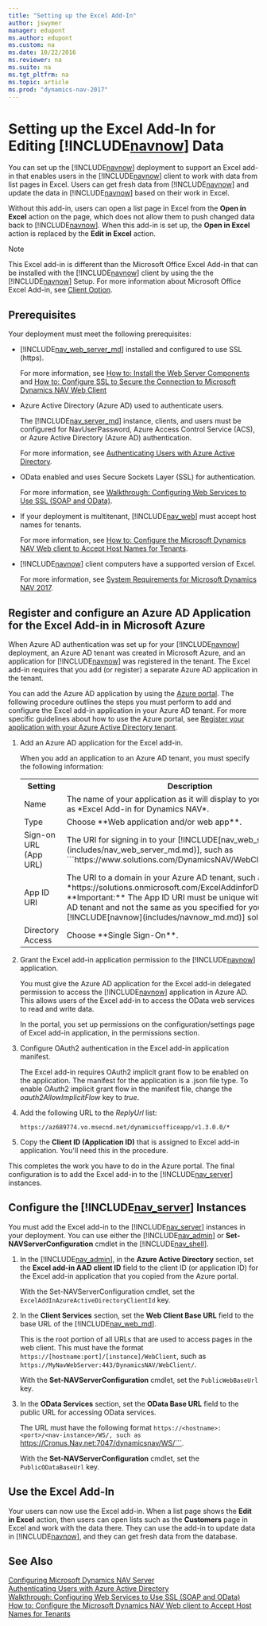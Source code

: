 ```yaml
---
title: "Setting up the Excel Add-In"
author: jswymer
manager: edupont
ms.author: edupont
ms.custom: na
ms.date: 10/22/2016
ms.reviewer: na
ms.suite: na
ms.tgt_pltfrm: na
ms.topic: article
ms.prod: "dynamics-nav-2017"
---
```

# Setting up the Excel Add-In for Editing [!INCLUDE[navnow](includes/navnow_md.md)] Data
You can set up the [!INCLUDE[navnow](includes/navnow_md.md)] deployment to support an Excel add-in that enables users in the [!INCLUDE[navnow](includes/navnow_md.md)] client to work with data from list pages in Excel. Users can get fresh data from [!INCLUDE[navnow](includes/navnow_md.md)] and update the data in [!INCLUDE[navnow](includes/navnow_md.md)] based on their work in Excel.

Without this add-in, users can open a list page in Excel from the **Open in Excel** action on the page, which does not allow them to push changed data back to [!INCLUDE[navnow](includes/navnow_md.md)]. When this add-in is set up, the **Open in Excel** action is replaced by the **Edit in Excel** action.

>[!NOTE]
>This Excel add-in is different than the Microsoft Office Excel Add-in that can be installed with  the [!INCLUDE[navnow](includes/navnow_md.md)] client by using the the [!INCLUDE[navnow](includes/navnow_md.md)] Setup. For more information about Microsoft Office Excel Add-in, see [Client Option](client-option.md).

## Prerequisites
Your deployment must meet the following prerequisites:

-   [!INCLUDE[nav_web_server_md](includes/nav_web_server_md.md)] installed and configured to use SSL (https).
    
    For more information, see [How to: Install the Web Server Components](How-to--Install-the-Web-Server-Components.md) and [How to: Configure SSL to Secure the Connection to Microsoft Dynamics NAV Web Client](How-to--Configure-SSL-to-Secure-the-Connection-to-Microsoft-Dynamics-NAV-Web-Client.md) 
-   Azure Active Directory (Azure AD) used to authenticate users.

    The [!INCLUDE[nav_server_md](includes/nav_server_md.md)] instance, clients, and users must be configured for NavUserPassword, Azure Access Control Service (ACS), or Azure Active Directory (Azure AD) authentication.
    
    For more information, see [Authenticating Users with Azure Active Directory](Authenticating-Users-with-Azure-Active-Directory.md).  
-   OData enabled and uses Secure Sockets Layer (SSL) for authentication.

    For more information, see [Walkthrough: Configuring Web Services to Use SSL (SOAP and OData)](Walkthrough--Configuring-Web-Services-to-Use-SSL--SOAP-and-OData-.md).  
-   If your deployment is multitenant, [!INCLUDE[nav_web](includes/nav_web_md.md)] must accept host names for tenants.

    For more information, see [How to: Configure the Microsoft Dynamics NAV Web client to Accept Host Names for Tenants](How-to--Configure-the-Microsoft-Dynamics-NAV-Web-client-to-Accept-Host-Names-for-Tenants.md).  

- [!INCLUDE[navnow](includes/navnow_md.md)] client computers have a supported version of Excel.

    For more information, see [System Requirements for Microsoft Dynamics NAV 2017](System-Requirements-for-Microsoft-Dynamics-NAV.md#WebClient).

## Register and configure an Azure AD Application for the Excel Add-in in Microsoft Azure
When Azure AD authentication was set up for your [!INCLUDE[navnow](includes/navnow_md.md)] deployment, an Azure AD tenant was created in Microsoft Azure, and an application for [!INCLUDE[navnow](includes/navnow_md.md)] was registered in the tenant. The Excel add-in requires that you add (or register) a separate Azure AD application in the tenant.

You can add the Azure AD application by using the [Azure portal](http://go.microsoft.com/fwlink/?LinkID=317944). The following procedure outlines the steps you must perform to add and configure the Excel add-in application in your Azure AD tenant. For more specific guidelines about how to use the Azure portal, see [Register your application with your Azure Active Directory tenant](https://docs.microsoft.com/en-us/azure/active-directory/active-directory-app-registration).

1.  Add an Azure AD application for the Excel add-in.
  
    When you add an application to an Azure AD tenant, you must specify the following information:  

    <table>
    <tr>
    <th>Setting</th>
    <th>Description</th>
    </tr>
    <tr>
    <td>Name</td>
    <td>The name of your application as it will display to your users, such as *Excel Add-in for Dynamics NAV*.</td>
    </tr>
    <tr>
    <td>Type</td>
    <td>Choose **Web application and/or web app**.</td>
    </tr>
    <tr>
    <td>Sign-on URL (App URL)</td>
    <td>The URI for signing in to your [!INCLUDE[nav_web_server](includes/nav_web_server_md.md)], such as ```https://www.solutions.com/DynamicsNAV/WebClient/```.</td>
    </tr>
    <tr>
    <td>App ID URI</td>
    <td>The URI to a domain in your Azure AD tenant, such as *https://solutions.onmicrosoft.com/ExcelAddinforDynamicsNAV*. **Important:**  The App ID URI must be unique within the Azure AD tenant and not the same as you specified for your [!INCLUDE[navnow](includes/navnow_md.md)] solution.</td>
    </tr>
    <tr>
    <td>Directory Access</td>
    <td>Choose **Single Sign-On**.</td>
    </tr>
    </table>

2.  Grant the Excel add-in application permission to the [!INCLUDE[navnow](includes/navnow_md.md)] application.

    You must give the Azure AD application for the Excel add-in delegated permission to access the [!INCLUDE[navnow](includes/navnow_md.md)] application in Azure AD. This allows users of the Excel add-in to access the OData web services to read and write data.  

    In the portal, you set up permissions on the configuration/settings page of Excel add-in application, in the permissions section.  

3.  Configure OAuth2 authentication in the Excel add-in application manifest.

    The Excel add-in requires OAuth2 implicit grant flow to be enabled on the application. The manifest for the application is a .json file type. To enable OAuth2 implicit grant flow in the manifest file, change the *oauth2AllowImplicitFlow* key to *true*. 

4. Add the following URL to the *ReplyUrl* list:

    ```  
    https://az689774.vo.msecnd.net/dynamicsofficeapp/v1.3.0.0/*
    ```  

5.  Copy the **Client ID (Application ID)** that is assigned to Excel add-in application. You'll need this in the procedure. 

This completes the work you have to do in the Azure portal. The final configuration is to add the Excel add-in to the [!INCLUDE[nav_server](includes/nav_server_md.md)] instances.

## Configure the [!INCLUDE[nav_server](includes/nav_server_md.md)] Instances
You must add the Excel add-in to the [!INCLUDE[nav_server](includes/nav_server_md.md)] instances in your deployment. You can use either the [!INCLUDE[nav_admin](includes/nav_admin_md.md)] or **Set-NAVServerConfiguration** cmdlet in the [!INCLUDE[nav_shell](includes/nav_shell_md.md)].

1.  In the [!INCLUDE[nav_admin](includes/nav_admin_md.md)], in the **Azure Active Directory** section, set the **Excel add-in AAD client ID** field to the client ID (or application ID) for the Excel add-in application that you copied from the Azure portal.

    With the Set-NAVServerConfiguration cmdlet, set the ```ExcelAddInAzureActiveDirectoryClientId``` key.
    
2.  In the **Client Services** section, set the **Web Client Base URL** field to the base URL of the [!INCLUDE[nav_web_md](includes/nav_web_md.md)].

	This is the root portion of all URLs that are used to access pages in the web client. This must have the format ```https://[hostname:port]/[instance]/WebClient```, such as ```https://MyNavWebServer:443/DynamicsNAV/WebClient/```.
    
    With the **Set-NAVServerConfiguration** cmdlet, set the ```PublicWebBaseUrl``` key.

3.  In the **OData Services** section, set the **OData Base URL** field to the public URL for accessing OData services.
 	
    The URL must have the following format ```https://<hostname>:<port>/<nav-instance>/WS/, such as ```https://Cronus.Nav.net:7047/dynamicsnav/WS/```.
    
    With the **Set-NAVServerConfiguration** cmdlet, set the ```PublicODataBaseUrl``` key.

## Use the Excel Add-In
Your users can now use the Excel add-in. When a list page shows the **Edit in Excel** action, then users can open lists such as the **Customers** page in Excel and work with the data there. They can use the add-in to update data in [!INCLUDE[navnow](includes/navnow_md.md)], and they can get fresh data from the database.  

<!-- > [!NOTE]  
>  The pages that your users want to work on in Excel must be published as web services. -->

## See Also
[Configuring Microsoft Dynamics NAV Server](Configuring-Microsoft-Dynamics-NAV.md)  
[Authenticating Users with Azure Active Directory](Authenticating-Users-with-Azure-Active-Directory.md)  
[Walkthrough: Configuring Web Services to Use SSL (SOAP and OData)](Walkthrough--Configuring-Web-Services-to-Use-SSL--SOAP-and-OData-.md)  
[How to: Configure the Microsoft Dynamics NAV Web client to Accept Host Names for Tenants](How-to--Configure-the-Microsoft-Dynamics-NAV-Web-client-to-Accept-Host-Names-for-Tenants.md)  
